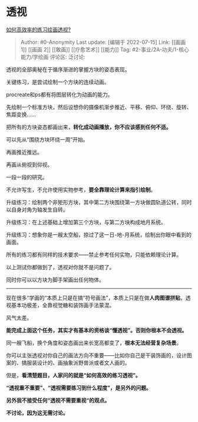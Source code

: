 # 透视
[如何高效率的练习绘画透视?](https://www.zhihu.com/question/38633790/answer/2575556456)

> Author: #0-Anonymity
> Last update: [编辑于 2022-07-15]
> Link: [[画画 1]] [[画画 2]] [[敢画]] [[疗愈艺术]] [[能力]]
> Tag: #2-事业/2A-功夫/1-核心能力/学绘画
> 评论区:
> 泛讨论:

透视的全部奥秘在于循序渐进的掌握方块的姿态表现。

关键练习，是尝试绘制一个方块的连续动画。

procreate和ps都有将图层转化为动画的能力。

先绘制一个标准方块，然后设想你的摄像机渐步推近、平移、俯仰、环绕、旋转、焦距变换……

把所有的方块姿态都画出来，**转化成动画播放，你不应该感到任何不适。**

可以先从“围绕方块环绕一周”开始。

再画推近推远。

再画从俯视到仰视。

一段一段的研究。

不允许写生，不允许使用实物参考，**要全靠理论计算来指引绘制**。

升级练习：绘制两个非矩形方块，其中第二方块围绕第一方块做圆轨道公转，同时以自身对角为轴发生自转。

升级练习：在上述基础上增加第三个方块，与第二方块构成地月系统。

升级练习：想象你是一艘太空船，掠过了这一日-地-月系统，绘制出你眼中看到的画面。

所有的练习都有同样的技术要求——禁止参考任何实物，只能依赖理论计算。

以上测试你都做到了，透视对你就不是问题了。

同时你可以以方块为脚手架画出任何物体。

---

现在很多“学画的“本质上只是在搞“符号画法”，本质上只是在做**人肉图谱拼贴**，透视基本功极差，全靠视觉糖和装饰画手法蒙混。

风气太差。

**能完成上面这个任务，其实才有基本的资格谈“懂透视”。否则你根本不会透视。**

同一艘飞船，换个角度和姿态画出来长宽高都变了，**根本无法经营复杂场景**。

你可以主张透视对你自己的画法方向不重要——比如你自己是干装饰画的，设计图案的、搞服装设计的、画抽象派野兽派或者文人画的。

但是，**看清楚题目，人家问的就是“如何高效的练习透视”。**

**“透视重不重要”、“透视需要练习到什么程度”，是另外的问题。**

**另外我不接受任何“透视不需要重视“的观点。**

**不讨论，因为这无需讨论。**
